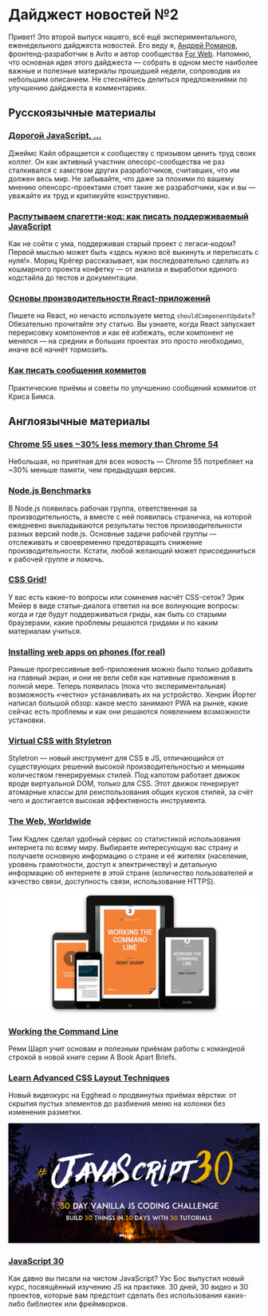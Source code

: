 # Дайджест новостей №2

Привет! Это второй выпуск нашего, всё ещё экспериментального, еженедельного
дайджеста новостей. Его веду я, [Андрей Романов][13], фронтенд-разработчик
в Avito и автор сообщества [For Web][14]. Напомню, что основная
идея этого дайджеста — собрать в одном месте наиболее важные и полезные
материалы прошедшей недели, сопроводив их небольшим описанием. Не стесняйтесь
делиться предложениями по улучшению дайджеста в комментариях.


## Русскоязычные материалы
### [Дорогой JavaScript, ...][8]

Джеймс Кайл обращается к сообществу с призывом ценить труд своих коллег.
Он как активный участник опесорс-сообщества не раз сталкивался с хамством
других разработчиков, считавших, что им должен весь мир. Не забывайте, что
даже за плохими по вашему мнению опенсорс-проектами стоят такие же
разработчики, как и вы — уважайте их труд и критикуйте конструктивно.


### [Распутываем спагетти-код: как писать поддерживаемый JavaScript][12]

Как не сойти с ума, поддерживая старый проект с легаси-кодом? Первой мыслью
может быть «здесь нужно всё выкинуть и переписать с нуля!». Мориц Крёгер
рассказывает, как последовательно сделать из кошмарного проекта конфетку —
от анализа и выработки единого кодстайла до тестов и документации.


### [Основы производительности React-приложений][6]

Пишете на React, но нечасто используете метод `shouldComponentUpdate`?
Обязательно прочитайте эту статью. Вы узнаете, когда React запускает перерисовку
компонентов и как её избежать, если компонент не менялся — на средних
и больших проектах это просто необходимо, иначе всё начнёт тормозить.


### [Как писать сообщения коммитов][4]

Практические приёмы и советы по улучшению сообщений коммитов от Криса Бимса.


## Англоязычные материалы
### [Chrome 55 uses ~30% less memory than Chrome 54][0]

Небольшая, но приятная для всех новость — Chrome 55 потребляет на ~30% меньше
памяти, чем предыдущая версия.


### [Node.js Benchmarks][1]

В Node.js появилась рабочая группа, ответственная за производительность,
а вместе с ней появилась страничка, на которой ежедневно выкладываются
результаты тестов производительности разных версий node.js. Основные задачи рабочей
группы — отслеживать и своевременно предотвращать снижение производительности.
Кстати, любой желающий может присоединиться к рабочей группе и помочь.


### [CSS Grid!][2]

У вас есть какие-то вопросы или сомнения насчёт CSS-сеток? Эрик Мейер в виде
статьи-диалога ответил на все волнующие вопросы: когда и где будут
поддерживаться гриды, как быть со старыми браузерами, какие проблемы решаются
гридами и по каким материалам учиться.


### [Installing web apps on phones (for real)][3]

Раньше прогрессивные веб-приложения можно было только добавить на главный экран,
и они не вели себя как нативные приложения в полной мере. Теперь появилась (пока
что экспериментальная) возможность «честно» устанавливать их на устройство.
Хенрик Йортег написал большой обзор: какое место занимают PWA на рынке, какие
сейчас есть проблемы и как они решаются появлением возможности установки.


### [Virtual CSS with Styletron][5]

Styletron — новый инструмент для CSS в JS, отличающийся от существующих решений
высокой производительностью и меньшим количеством генерируемых стилей. Под
капотом работает движок вроде виртуальной DOM, только для CSS. Этот движок
генерирует атомарные классы для реиспользования общих кусков стилей, за счёт
чего и достигается высокая эффективность инструмента.


### [The Web, Worldwide][7]

Тим Кэдлек сделал удобный сервис со статистикой использования интернета по всему
миру. Выбираете интересующую вас страну и получаете основную информацию о стране
и её жителях (население, уровень грамотности, доступ к электричеству)
и детальную информацию об интернете в этой стране (количество пользователей
и качество связи, доступность связи, использование HTTPS).

![Книга Working the Command Line на разных устройствах][working the command line]


### [Working the Command Line][9]

Реми Шарп учит основам и полезным приёмам работы с командной строкой в новой
книге серии A Book Apart Briefs.


### [Learn Advanced CSS Layout Techniques][10]

Новый видеокурс на Egghead о продвинутых приёмах вёрстки: от скрытия пустых
элементов до разбиения меню на колонки без изменения разметки.

![JavaScript 30 — тридцатидневное соревнование по программированию на чистом JavaScript][javascript 30]


### [JavaScript 30][11]

Как давно вы писали на чистом JavaScript? Уэс Бос выпустил новый курс,
посвящённый изучению JS на практике. 30 дней, 30 видео и 30 проектов, которые
вам предстоит сделать без использования каких-либо библиотек или фреймворков.


[0]: https://www.prerender.cloud/blog/2016/12/03/chrome-memory-54-vs-55
[1]: https://benchmarking.nodejs.org/
[2]: http://meyerweb.com/eric/thoughts/2016/12/05/css-grid/
[3]: https://joreteg.com/blog/installing-web-apps-for-real
[4]: http://frontiermag.ru/commit-message.html
[5]: https://ryantsao.com/blog/virtual-css-with-styletron
[6]: http://blog.csssr.ru/2016/12/07/react-perfomance/
[7]: https://www.webworldwide.io/
[8]: https://habrahabr.ru/post/316978/
[9]: https://abookapart.com/products/working-the-command-line
[10]: https://egghead.io/courses/learn-advanced-css-layout-techniques
[11]: https://javascript30.com/
[12]: http://prgssr.ru/development/rasputyvaem-spagetti-kod-kak-pisat-podderzhivaemyj-javascript.html
[13]: http://andrew-r.ru
[14]: http://vk.com/forwebdev

[working the command line]: img/working-the-command-line.jpg "Working the command line"
[javascript 30]: img/javascript30.png "javascript 30"
